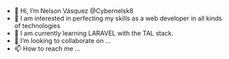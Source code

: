 - 👋 Hi, I’m Nelson Vásquez @Cybernelsk8
- 👀 I am interested in perfecting my skills as a web developer in all kinds of technologies
- 🌱 I am currently learning LARAVEL with the TAL stack.
- 💞️ I’m looking to collaborate on ...
- 📫 How to reach me ...

<!---
Cybernelsk8/Cybernelsk8 is a ✨ special ✨ repository because its `README.md` (this file) appears on your GitHub profile.
You can click the Preview link to take a look at your changes.
--->
